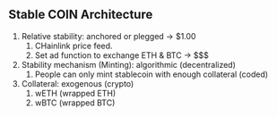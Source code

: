 ## Stable COIN Architecture

1. Relative stability: anchored or plegged -> $1.00
    1. CHainlink price feed.
    2. Set ad function to exchange ETH & BTC -> $$$
2. Stability mechanism (Minting): algorithmic (decentralized)
    1. People can only mint stablecoin with enough collateral (coded)
3. Collateral: exogenous (crypto)
    1. wETH (wrapped ETH)
    2. wBTC (wrapped BTC)